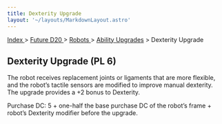 ```yaml
---
title: Dexterity Upgrade
layout: '~/layouts/MarkdownLayout.astro'
---
```


[ Index ](/) > [ Future D20 ](/future.d20.srd) > [ Robots ](/future.d20.srd/robots) > [ Ability Upgrades](/future.d20.srd/robots/ability.upgrades) > Dexterity Upgrade

##  Dexterity Upgrade (PL 6)

The robot receives replacement joints or ligaments that are more flexible, and
the robot’s tactile sensors are modified to improve manual dexterity. The
upgrade provides a +2 bonus to Dexterity.

Purchase DC: 5 + one-half the base purchase DC of the robot’s frame + robot’s
Dexterity modifier before the upgrade.

